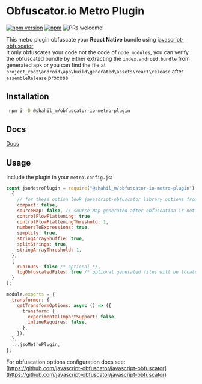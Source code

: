 # Obfuscator.io Metro Plugin

[![npm version](https://img.shields.io/npm/v/@shahil_m/obfuscator-io-metro-plugin.svg)](https://www.npmjs.com/package/@shahil_m/obfuscator-io-metro-plugin)
[![npm](https://img.shields.io/npm/dt/@shahil_m/obfuscator-io-metro-plugin)](https://www.npmjs.com/package/@shahil_m/obfuscator-io-metro-plugin)
<img src="https://img.shields.io/badge/PRs-welcome-brightgreen.svg" alt="PRs welcome!" />


This metro plugin obfuscate your **React Native** bundle using [javascript-obfuscator](https://github.com/javascript-obfuscator/javascript-obfuscator) <br/>
It only obfuscates your code not the code of `node_modules`, you can verify the obfuscated bundle by either extracting the `index.android.bundle` from generated apk
or you can find the file at `project_root\android\app\build\generated\assets\react\release` after `assembleRelease` process

## Installation

```bash
 npm i -D @shahil_m/obfuscator-io-metro-plugin

```

## Docs
[Docs](https://ShahilMangroliya.github.io/obfuscator-io-metro-plugin/)

## Usage

Include the plugin in your `metro.config.js`:

```js
const jsoMetroPlugin = require("@shahil_m/obfuscator-io-metro-plugin")(
  {
    // for these option look javascript-obfuscator library options from  above url
    compact: false,
    sourceMap: false, // source Map generated after obfuscation is not useful right now so use default value i.e. false
    controlFlowFlattening: true,
    controlFlowFlatteningThreshold: 1,
    numbersToExpressions: true,
    simplify: true,
    stringArrayShuffle: true,
    splitStrings: true,
    stringArrayThreshold: 1,
  },
  {
    runInDev: false /* optional */,
    logObfuscatedFiles: true /* optional generated files will be located at ./.jso */,
  }
);

module.exports = {
  transformer: {
    getTransformOptions: async () => ({
      transform: {
        experimentalImportSupport: false,
        inlineRequires: false,
      },
    }),
  },
  ...jsoMetroPlugin,
};
```

For obfuscation options configuration docs see: [https://github.com/javascript-obfuscator/javascript-obfuscator](https://github.com/javascript-obfuscator/javascript-obfuscator)
